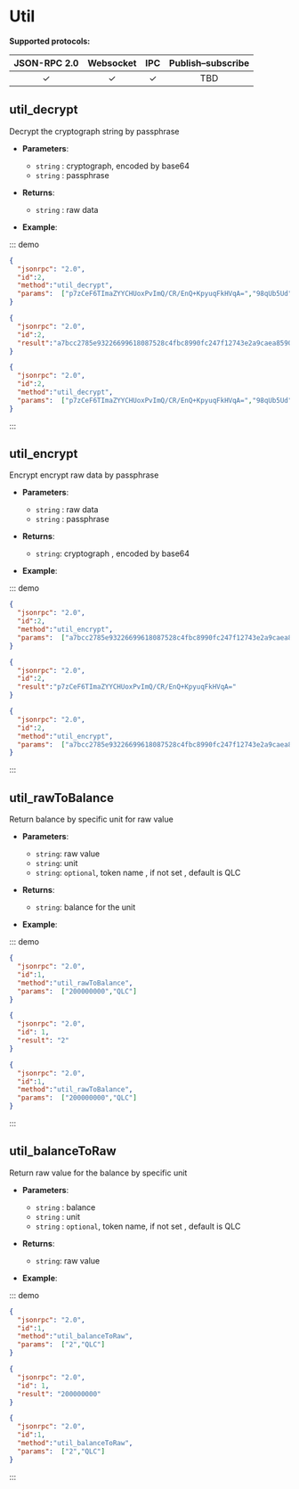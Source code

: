 # Util

**Supported protocols:**

| JSON-RPC 2.0 | Websocket | IPC | Publish–subscribe | 
|:------------:|:-----------:|:-----:|:-----:|
| &#x2713; | &#x2713; |  &#x2713;|TBD |



## util_decrypt
Decrypt the cryptograph string by passphrase 
- **Parameters**: 
  - `string` : cryptograph, encoded by base64
  - `string` : passphrase

  
- **Returns**: 
  - `string` : raw data

- **Example**:

::: demo
```json tab:Request
{
  "jsonrpc": "2.0",
  "id":2,
  "method":"util_decrypt",
  "params":  ["p7zCeF6TImaZYYCHUoxPvImQ/CR/EnQ+KpyuqFkHVqA=","98qUb5Ud"]
}


```

```json tab:Response
{
  "jsonrpc": "2.0",
  "id":2,
  "result":"a7bcc2785e93226699618087528c4fbc8990fc247f12743e2a9caea8590756a0"
}


```

```json test
{
  "jsonrpc": "2.0",
  "id":2,
  "method":"util_decrypt",
  "params":  ["p7zCeF6TImaZYYCHUoxPvImQ/CR/EnQ+KpyuqFkHVqA=","98qUb5Ud"]
}


```
:::



## util_encrypt
Encrypt encrypt raw data by passphrase
- **Parameters**: 
    - `string` : raw data
    - `string` : passphrase

  
- **Returns**: 
    - `string`:  cryptograph , encoded by base64

- **Example**:

::: demo
```json tab:Request
{
  "jsonrpc": "2.0",
  "id":2,
  "method":"util_encrypt",
  "params":  ["a7bcc2785e93226699618087528c4fbc8990fc247f12743e2a9caea8590756a0","98qUb5Ud"]
}


```

```json tab:Response
{
  "jsonrpc": "2.0",
  "id":2,
  "result":"p7zCeF6TImaZYYCHUoxPvImQ/CR/EnQ+KpyuqFkHVqA="
}


```

```json test
{
  "jsonrpc": "2.0",
  "id":2,
  "method":"util_encrypt",
  "params":  ["a7bcc2785e93226699618087528c4fbc8990fc247f12743e2a9caea8590756a0","98qUb5Ud"]
}


```
:::




## util_rawToBalance
Return balance by specific unit for raw value
- **Parameters**: 
  - `string`: raw value
  - `string`: unit
  - `string`: `optional`, token name , if not set , default is QLC

  
- **Returns**: 
  - `string`:  balance for the unit

- **Example**:

::: demo
```json tab:Request
{
  "jsonrpc": "2.0",
  "id":1,
  "method":"util_rawToBalance",
  "params":  ["200000000","QLC"]
}


```

```json tab:Response
{
  "jsonrpc": "2.0",
  "id": 1,
  "result": "2"
}


```

```json test
{
  "jsonrpc": "2.0",
  "id":1,
  "method":"util_rawToBalance",
  "params":  ["200000000","QLC"]
}


```
:::


## util_balanceToRaw
Return raw value for the balance by specific unit 
- **Parameters**: 
  - `string` : balance
  - `string` : unit
  - `string` : `optional`, token name, if not set , default is QLC

  
- **Returns**: 
  - `string`: raw value

- **Example**:

::: demo
```json tab:Request
{
  "jsonrpc": "2.0",
  "id":1,
  "method":"util_balanceToRaw",
  "params":  ["2","QLC"]
}


```

```json tab:Response
{
  "jsonrpc": "2.0",
  "id": 1,
  "result": "200000000"
}


```

```json test
{
  "jsonrpc": "2.0",
  "id":1,
  "method":"util_balanceToRaw",
  "params":  ["2","QLC"]
}


```
:::

